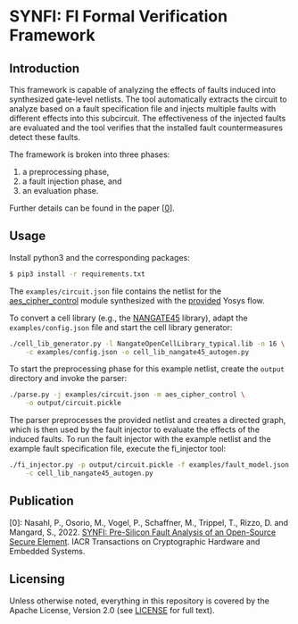 # SYNFI: FI Formal Verification Framework
## Introduction
This framework is capable of analyzing the effects of faults induced into
synthesized gate-level netlists. The tool automatically extracts the circuit to
analyze based on a fault specification file and injects multiple faults with
different effects into this subcircuit. The effectiveness of the injected faults
are evaluated and the tool verifies that the installed fault countermeasures
detect these faults.

The framework is broken into three phases:

1. a preprocessing phase,
2. a fault injection phase, and
3. an evaluation phase.

Further details can be found in the paper \[[0](#Publication)\].

## Usage
Install python3 and the corresponding packages:
```bash
$ pip3 install -r requirements.txt
```

The `examples/circuit.json` file contains the netlist for the 
[aes_cipher_control](https://github.com/lowRISC/opentitan/blob/master/hw/ip/aes/rtl/aes_cipher_control.sv) 
module synthesized with the 
[provided](https://github.com/lowRISC/opentitan/tree/master/hw/ip/aes/pre_syn) 
Yosys flow.

To convert a cell library (e.g., the 
[NANGATE45](https://github.com/The-OpenROAD-Project/OpenROAD-flow-scripts/tree/master/flow/platforms/nangate45/lib) library), 
adapt the `examples/config.json` file and start the cell library generator:
```bash
./cell_lib_generator.py -l NangateOpenCellLibrary_typical.lib -n 16 \
    -c examples/config.json -o cell_lib_nangate45_autogen.py
```

To start the preprocessing phase for this  example netlist, create 
the `output` directory and invoke the parser:
```bash
./parse.py -j examples/circuit.json -m aes_cipher_control \
    -o output/circuit.pickle
```
The parser preprocesses the provided netlist and creates a directed graph, which
is then used by the fault injector to evaluate the effects of the induced 
faults. To run the fault injector with the example netlist and the example fault
specification file, execute the fi_injector tool:
```bash
./fi_injector.py -p output/circuit.pickle -f examples/fault_model.json -n 16 \
    -c cell_lib_nangate45_autogen.py
```

## Publication
[0]: Nasahl, P., Osorio, M., Vogel, P., Schaffner, M., Trippel, T., Rizzo, D. and 
Mangard, S., 2022. [SYNFI: Pre-Silicon Fault Analysis of an Open-Source Secure Element](https://arxiv.org/pdf/2205.04775). 
IACR Transactions on Cryptographic Hardware and Embedded Systems.

## Licensing

Unless otherwise noted, everything in this repository is covered by the Apache
License, Version 2.0 (see [LICENSE](./LICENSE) for full text).

